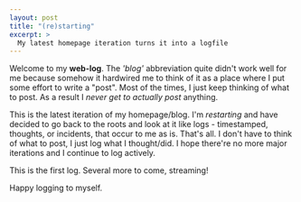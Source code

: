 ```yaml
---
layout: post
title: "(re)starting"
excerpt: >
  My latest homepage iteration turns it into a logfile
---
```


Welcome to my **web-log**. The *'blog'* abbreviation quite didn't work well
for me because somehow it hardwired me to think of it as a place where I put
some effort to write a "post". Most of the times, I just keep thinking of what
to post. As a result I *never get to actually post* anything.

This is the latest iteration of my homepage/blog. I'm *restarting* and have
decided to go back to the roots and look at it like logs - timestamped, thoughts,
or incidents, that occur to me as is. That's all. I don't have to think of what to
post, I just log what I thought/did. I hope there're no more major iterations
and I continue to log actively.

This is the first log. Several more to come, streaming!

Happy logging to myself.

